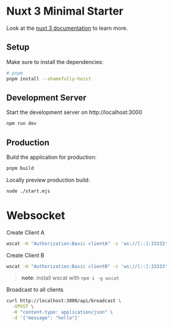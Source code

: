 # Nuxt 3 Minimal Starter

Look at the [nuxt 3 documentation](https://v3.nuxtjs.org) to learn more.

## Setup

Make sure to install the dependencies:

```bash
# pnpm
pnpm install --shamefully-hoist
```

## Development Server

Start the development server on http://localhost:3000

```bash
npm run dev
```

## Production

Build the application for production:

```bash
pnpm build
```

Locally preview production build:

```bash
node ./start.mjs
```


# Websocket

Create Client A
```bash
wscat -H "Authorization:Basic clientA" -c 'ws://[::]:33333'
```

Create Client B
```bash
wscat -H "Authorization:Basic clientB" -c 'ws://[::]:33333'
```

> **note**: install wscat with `npm i -g wscat`

Broadcast to all clients
```bash
curl http://localhost:3000/api/broadcast \
  -XPOST \
  -H "content-type: application/json" \
  -d '{"message": "hello"}'
```
